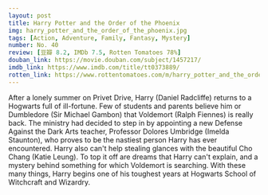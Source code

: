 ```yaml
---
layout: post 
title: Harry Potter and the Order of the Phoenix
img: harry_potter_and_the_order_of_the_phoenix.jpg
tags: [Action, Adventure, Family, Fantasy, Mystery]
number: No. 40
review: [豆瓣 8.2, IMDb 7.5, Rotten Tomatoes 78%]
douban_link: https://movie.douban.com/subject/1457217/
imdb_link: https://www.imdb.com/title/tt0373889/
rotten_link: https://www.rottentomatoes.com/m/harry_potter_and_the_order_of_the_phoenix
---
```


After a lonely summer on Privet Drive, Harry (Daniel Radcliffe) returns to a Hogwarts full of ill-fortune. Few of students and parents believe him or Dumbledore (Sir Michael Gambon) that Voldemort (Ralph Fiennes) is really back. The ministry had decided to step in by appointing a new Defense Against the Dark Arts teacher, Professor Dolores Umbridge (Imelda Staunton), who proves to be the nastiest person Harry has ever encountered. Harry also can't help stealing glances with the beautiful Cho Chang (Katie Leung). To top it off are dreams that Harry can't explain, and a mystery behind something for which Voldemort is searching. With these many things, Harry begins one of his toughest years at Hogwarts School of Witchcraft and Wizardry.
